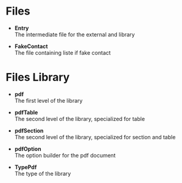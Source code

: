 # Files

- **Entry** <br>
  The intermediate file for the external and library

- **FakeContact** <br>
  The file containing liste if fake contact

# Files Library

- **pdf** <br>
  The first level of the library

- **pdfTable** <br>
  The second level of the library, specialized for table

- **pdfSection** <br>
  The second level of the library, specialized for section and table

- **pdfOption** <br>
  The option builder for the pdf document

- **TypePdf** <br>
  The type of the library
